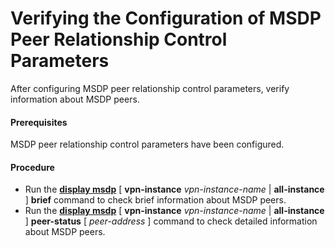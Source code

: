 Verifying the Configuration of MSDP Peer Relationship Control Parameters
========================================================================

After configuring MSDP peer relationship control parameters, verify information about MSDP peers.

#### Prerequisites

MSDP peer relationship control parameters have been configured.


#### Procedure

* Run the [**display msdp**](cmdqueryname=display+msdp) [ **vpn-instance** *vpn-instance-name* | **all-instance** ]  **brief** command to check brief information about MSDP peers.
* Run the [**display msdp**](cmdqueryname=display+msdp) [ **vpn-instance** *vpn-instance-name* | **all-instance** ]  **peer-status** [ *peer-address* ] command to check detailed information about MSDP peers.